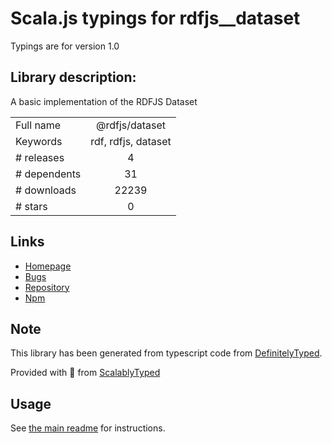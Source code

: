 
# Scala.js typings for rdfjs__dataset

Typings are for version 1.0

## Library description:
A basic implementation of the RDFJS Dataset

|                    |                 |
| ------------------ | :-------------: |
| Full name          | @rdfjs/dataset |
| Keywords           | rdf, rdfjs, dataset |
| # releases         | 4 |
| # dependents       | 31 |
| # downloads        | 22239 |
| # stars            | 0 |

## Links
- [Homepage](https://github.com/rdfjs-base/dataset)
- [Bugs](https://github.com/rdfjs-base/dataset/issues)
- [Repository](https://github.com/rdfjs-base/dataset)
- [Npm](https://www.npmjs.com/package/%40rdfjs%2Fdataset)
    


## Note
This library has been generated from typescript code from [DefinitelyTyped](https://definitelytyped.org).

Provided with :purple_heart: from [ScalablyTyped](https://github.com/oyvindberg/ScalablyTyped)

## Usage
See [the main readme](../../readme.md) for instructions.


